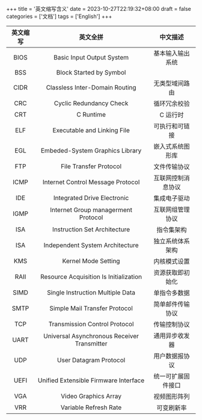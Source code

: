 +++
title = '英文缩写含义'
date = 2023-10-27T22:19:32+08:00
draft = false
categories = ['文档']
tags = ['English']
+++


   | 英文缩写 | 英文全拼                                    | 中文描述           |
   | :-----:  | :-----:                                     | :-----:            |
   | BIOS     | Basic Input Output System                   | 基本输入输出系统   |
   | BSS      | Block Started by Symbol                     |                    |
   | CIDR     | Classless Inter-Domain Routing              | 无类型域间路由     |
   | CRC      | Cyclic Redundancy Check                     | 循环冗余校验       |
   | CRT      | C Runtime                                   | C 运行时           |
   | ELF      | Executable and Linking File                 | 可执行和可链接     |
   | EGL      | Embeded-System Graphics Library             | 嵌入式系统图形库   |
   | FTP      | File Transfer Protocol                      | 文件传输协议       |
   | ICMP     | Internet Control Message Protocol           | 互联网控制消息协议 |
   | IDE      | Integrated Drive Electronic                 | 集成电子驱动       |
   | IGMP     | Internet Group managerment Protocol         | 互联网组管理协议   |
   | ISA      | Instruction Set Architecture                | 指令集架构         |
   | ISA      | Independent System Architecture             | 独立系统体系架构   |
   | KMS      | Kernel Mode Setting                         | 内核模式设置       |
   | RAII     | Resource Acquisition Is Initialization      | 资源获取即初始化   |
   | SIMD     | Single Instruction Multiple Data            | 单指令多数据       |
   | SMTP     | Simple Mail Transfer Protocol               | 简单邮件传输协议   |
   | TCP      | Transmission Control Protocol               | 传输控制协议       |
   | UART     | Universal Asynchronous Receiver Transmitter | 通用异步收发器     |
   | UDP      | User Datagram Protocol                      | 用户数据报协议     |
   | UEFI     | Unified Extensible Firmware Interface       | 统一可扩展固件接口 |
   | VGA      | Video Graphics Array                        | 视频图形阵列       |
   | VRR      | Variable Refresh Rate                       | 可变刷新率         |
